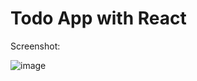 # Todo App with React

Screenshot:

![image](https://github.com/user-attachments/assets/484de4b8-1016-4480-a272-a1eb4a0c0b0e)
